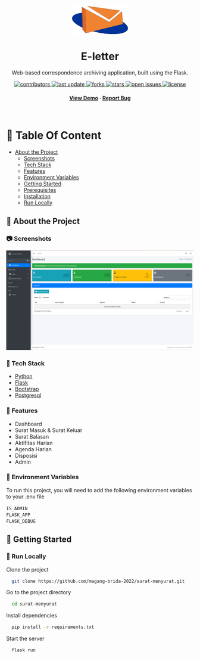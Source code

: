 <!--
Hey, thanks for using the awesome-readme-template template.
If you have any enhancements, then fork this project and create a pull request
or just open an issue with the label "enhancement".

Don't forget to give this project a star for additional support ;)
Maybe you can mention me or this repo in the acknowledgements too
-->
<div align="center">

  <img src="app/static/img/logo.png" alt="logo" width="150" height="auto" />
  <h1>E-letter</h1>
  
  <p>
    Web-based correspondence archiving application, built using the Flask.
  </p>
  
  
<!-- Badges -->
<p>
  <a href="https://github.com/superiorkid/content-aggregator/graphs/contributors">
    <img src="https://img.shields.io/github/contributors/superiorkid/content-aggregator" alt="contributors" />
  </a>
  <a href="">
    <img src="https://img.shields.io/github/last-commit/superiorkid/content-aggregator" alt="last update" />
  </a>
  <a href="https://github.com/superiorkid/content-aggregator/network/members">
    <img src="https://img.shields.io/github/forks/superiorkid/content-aggregator" alt="forks" />
  </a>
  <a href="https://github.com/superiorkid/content-aggregator/stargazers">
    <img src="https://img.shields.io/github/stars/superiorkid/content-aggregator" alt="stars" />
  </a>
  <a href="https://github.com/superiorkid/content-aggregator/issues/">
    <img src="https://img.shields.io/github/issues/superiorkid/content-aggregator" alt="open issues" />
  </a>
  <a href="https://github.com/superiorkid/content-aggregator/blob/master/LICENSE">
    <img src="https://img.shields.io/github/license/superiorkid/content-aggregator.svg" alt="license" />
  </a>
</p>
   
<h4>
    <a href="https://demogregator.herokuapp.com/">View Demo</a>
  <span> · </span>
    <a href="https://github.com/superiorkid/content-aggregator/issues/">Report Bug</a>
  </h4>
</div>

<br />

<!-- Table of Contents -->

# :notebook_with_decorative_cover: Table Of Content

- [About the Project](#star2-about-the-project)
  - [Screenshots](#camera-screenshots)
  - [Tech Stack](#space_invader-tech-stack)
  - [Features](#dart-features)
  - [Environment Variables](#key-environment-variables)
  - [Getting Started](#toolbox-getting-started)
  - [Prerequisites](#bangbang-prerequisites)
  - [Installation](#gear-installation)
  - [Run Locally](#running-run-locally)
  <!-- About the Project -->

## :star2: About the Project

<!-- Screenshots -->

### :camera: Screenshots

<div align="center"> 
  <img src="prtscr/dashboard.png" alt="screenshot" />
</div>

<!-- TechStack -->

### :space_invader: Tech Stack

  <ul>
    <li><a href="https://www.python.org/">Python</a></li>
    <li><a href="https://flask.palletsprojects.com/">Flask</a></li>
    <li><a href="https://getbootstrap.com/">Bootstrap</a></li>
    <li><a href="https://www.postgresql.org/">Postgresql</a></li>
  </ul>

<!-- Features -->

### :dart: Features

- Dashboard
- Surat Masuk & Surat Keluar
- Surat Balasan
- Aktifitas Harian
- Agenda Harian
- Disposisi
- Admin

<!-- Env Variables -->

### :key: Environment Variables

To run this project, you will need to add the following environment variables to your .env file

`IS_ADMIN` <br>
`FLASK_APP` <br>
`FLASK_DEBUG`

<!-- Getting Started -->

## :toolbox: Getting Started

<!-- Run Locally -->

### :running: Run Locally

Clone the project

```bash
  git clone https://github.com/magang-brida-2022/surat-menyurat.git
```

Go to the project directory

```bash
  cd surat-menyurat
```

Install dependencies

```bash
  pip install -r requirements.txt
```

Start the server

```bash
  flask run
```
